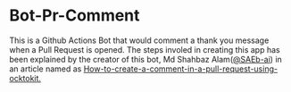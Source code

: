 # Bot-Pr-Comment
This is a Github Actions Bot that would comment a thank you message when a Pull Request is opened. The steps involed in creating this app has been explained by the creator of this bot, Md Shahbaz Alam([@SAEb-ai](https://github.com/SAEb-ai)) in an article named as [How-to-create-a-comment-in-a-pull-request-using-ocktokit.](https://www.geeksforgeeks.org/how-to-create-a-comment-in-a-pull-request-using-ocktokit/)